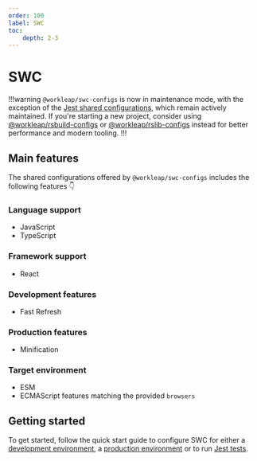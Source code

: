 ```yaml
---
order: 100
label: SWC
toc:
    depth: 2-3
---
```


# SWC

!!!warning
`@workleap/swc-configs` is now in maintenance mode, with the exception of the [Jest shared configurations](./configure-jest.md), which remain actively maintained. If you're starting a new project, consider using [@workleap/rsbuild-configs](../rsbuild/default.md) or [@workleap/rslib-configs](../rslib/default.md) instead for better performance and modern tooling.
!!!

## Main features

The shared configurations offered by `@workleap/swc-configs` includes the following features 👇

### Language support

- JavaScript
- TypeScript

### Framework support

- React

### Development features

- Fast Refresh

### Production features

- Minification

### Target environment

- ESM
- ECMAScript features matching the provided `browsers`

## Getting started

To get started, follow the quick start guide to configure SWC for either a [development environment](configure-dev.md), a [production environment](configure-build.md) or to run [Jest tests](configure-jest.md).
